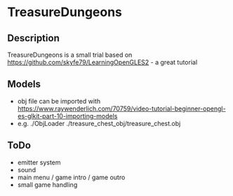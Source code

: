 # TreasureDungeons

## Description
TreasureDungeons is a small trial based on https://github.com/skyfe79/LearningOpenGLES2 - a great tutorial

## Models

* obj file can be imported with https://www.raywenderlich.com/70759/video-tutorial-beginner-opengl-es-glkit-part-10-importing-models
* e.g. ./ObjLoader ./treasure_chest_obj/treasure_chest.obj

## ToDo

* emitter system
* sound
* main menu / game intro / game outro
* small game handling

